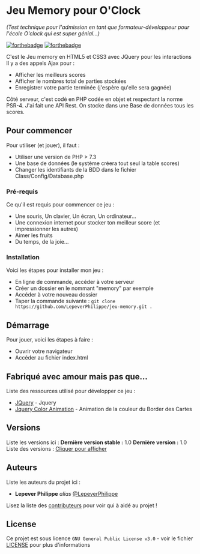 # Jeu Memory pour O'Clock
_(Test technique pour l'admission en tant que formateur-développeur pour l'école O'clock qui est super génial...)_

[![forthebadge](http://forthebadge.com/images/badges/built-with-love.svg)](http://forthebadge.com)  [![forthebadge](http://forthebadge.com/images/badges/powered-by-electricity.svg)](http://forthebadge.com)

C'est le Jeu memory en HTML5 et CSS3 avec JQuery pour les interactions
Il y a des appels Ajax pour :
- Afficher les meilleurs scores
- Afficher le nombres total de parties stockées
- Enregistrer votre partie terminée (j'espère qu'elle sera gagnée)

Côté serveur, c'est codé en PHP codée en objet et respectant la norme PSR-4. J'ai fait une API Rest.
On stocke dans une Base de données tous les scores.

## Pour commencer

Pour utiliser (et jouer), il faut :
- Utiliser une version de PHP > 7.3
- Une base de données (le système créera tout seul la table scores)
- Changer les identifiants de la BDD dans le fichier Class/Config/Database.php

### Pré-requis

Ce qu'il est requis pour commencer ce jeu :
- Une souris, Un clavier, Un écran, Un ordinateur...
- Une connexion internet pour stocker ton meilleur score (et impressionner les autres)
- Aimer les fruits
- Du temps, de la joie...

### Installation

Voici les étapes pour installer mon jeu :
- En ligne de commande, accéder à votre serveur
- Créer un dossier en le nommant "memory" par exemple
- Accéder à votre nouveau dossier
- Taper la commande suivante :
``git clone https://github.com/LepeverPhilippe/jeu-memory.git . ``

## Démarrage

Pour jouer, voici les étapes à faire :
- Ouvrir votre navigateur
- Accéder au fichier index.html

## Fabriqué avec amour mais pas que...

Liste des ressources utilisé pour développer ce jeu :
* [JQuery](https://jquery.com) - Jquery
* [Jquery Color Animation]( http://www.bitstorm.org/jquery/color-animation/) - Animation de la couleur du Border des Cartes

## Versions
Liste les versions ici :
**Dernière version stable :** 1.0
**Dernière version :** 1.0
Liste des versions : [Cliquer pour afficher](https://github.com/LepeverPhilippe/jeu-memory/tags)

## Auteurs
Liste les auteurs du projet ici :
* **Lepever Philippe** _alias_ [@LepeverPhilippe](https://github.com/LepeverPhilippe)

Lisez la liste des [contributeurs](https://github.com/LepeverPhilippe/jeu-memory/contributors) pour voir qui à aidé au projet !

## License

Ce projet est sous licence ``GNU General Public License v3.0`` - voir le fichier [LICENSE](LICENSE) pour plus d'informations



